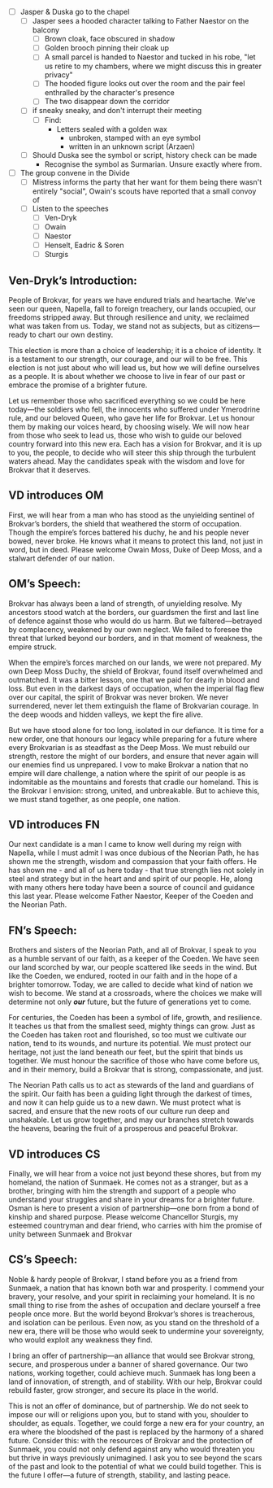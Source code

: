 - [ ] Jasper & Duska go to the chapel
	- [ ] Jasper sees a hooded character talking to Father Naestor on the balcony
		- [ ] Brown cloak, face obscured in shadow
		- [ ] Golden brooch pinning their cloak up
		- [ ] A small parcel is handed to Naestor and tucked in his robe, "let us retire to my chambers, where we might discuss this in greater privacy"
		- [ ] The hooded figure looks out over the room and the pair feel enthralled by the character's presence
		- [ ] The two disappear down the corridor 
	- [ ] if sneaky sneaky, and don't interrupt their meeting
		- [ ] Find:
			- Letters sealed with a golden wax
				- unbroken, stamped with an eye symbol
				- written in an unknown script (Arzaen)
	- [ ] Should Duska see the symbol or script, history check can be made
		- Recognise the symbol as Surmarian. Unsure exactly where from.
- [ ] The group convene in the Divide
	- [ ] Mistress informs the party that her want for them being there wasn't entirely "social", Owain's scouts have reported that a small convoy of 
	- [ ] Listen to the speeches
		- [ ] Ven-Dryk
		- [ ] Owain
		- [ ] Naestor
		- [ ] Henselt, Eadric & Soren
		- [ ] Sturgis
## Ven-Dryk’s Introduction:
People of Brokvar, for years we have endured trials and heartache. We’ve seen our queen, Napella, fall to foreign treachery, our lands occupied, our freedoms stripped away. But through resilience and unity, we reclaimed what was taken from us. Today, we stand not as subjects, but as citizens—ready to chart our own destiny.

This election is more than a choice of leadership; it is a choice of identity. It is a testament to our strength, our courage, and our will to be free. This election is not just about who will lead us, but how we will define ourselves as a people. It is about whether we choose to live in fear of our past or embrace the promise of a brighter future.

Let us remember those who sacrificed everything so we could be here today—the soldiers who fell, the innocents who suffered under Ymerodrine rule, and our beloved Queen, who gave her life for Brokvar. Let us honour them by making our voices heard, by choosing wisely. We will now hear from those who seek to lead us, those who wish to guide our beloved country forward into this new era. Each has a vision for Brokvar, and it is up to you, the people, to decide who will steer this ship through the turbulent waters ahead. May the candidates speak with the wisdom and love for Brokvar that it deserves.
## VD introduces OM
First, we will hear from a man who has stood as the unyielding sentinel of Brokvar’s borders, the shield that weathered the storm of occupation. Though the empire’s forces battered his duchy, he and his people never bowed, never broke. He knows what it means to protect this land, not just in word, but in deed. Please welcome Owain Moss, Duke of Deep Moss, and a stalwart defender of our nation.
## OM’s Speech:
Brokvar has always been a land of strength, of unyielding resolve. My ancestors stood watch at the borders, our guardsmen the first and last line of defence against those who would do us harm. But we faltered—betrayed by complacency, weakened by our own neglect. We failed to foresee the threat that lurked beyond our borders, and in that moment of weakness, the empire struck.

When the empire’s forces marched on our lands, we were not prepared. My own Deep Moss Duchy, the shield of Brokvar, found itself overwhelmed and outmatched. It was a bitter lesson, one that we paid for dearly in blood and loss. But even in the darkest days of occupation, when the imperial flag flew over our capital, the spirit of Brokvar was never broken. We never surrendered, never let them extinguish the flame of Brokvarian courage. In the deep woods and hidden valleys, we kept the fire alive.

But we have stood alone for too long, isolated in our defiance. It is time for a new order, one that honours our legacy while preparing for a future where every Brokvarian is as steadfast as the Deep Moss. We must rebuild our strength, restore the might of our borders, and ensure that never again will our enemies find us unprepared. I vow to make Brokvar a nation that no empire will dare challenge, a nation where the spirit of our people is as indomitable as the mountains and forests that cradle our homeland. This is the Brokvar I envision: strong, united, and unbreakable. But to achieve this, we must stand together, as one people, one nation.
## VD introduces FN
Our next candidate is a man I came to know well during my reign with Napella, while I must admit I was once dubious of the Neorian Path, he has shown me the strength, wisdom and compassion that your faith offers. He has shown me - and all of us here today - that true strength lies not solely in steel and strategy but in the heart and and spirit of our people. He, along with many others here today have been a source of council and guidance this last year. Please welcome Father Naestor, Keeper of the Coeden and the Neorian Path.
## FN’s Speech:
Brothers and sisters of the Neorian Path, and all of Brokvar, I speak to you as a humble servant of our faith, as a keeper of the Coeden. We have seen our land scorched by war, our people scattered like seeds in the wind. But like the Coeden, we endured, rooted in our faith and in the hope of a brighter tomorrow. Today, we are called to decide what kind of nation we wish to become. We stand at a crossroads, where the choices we make will determine not only ***our*** future, but the future of generations yet to come.

For centuries, the Coeden has been a symbol of life, growth, and resilience. It teaches us that from the smallest seed, mighty things can grow. Just as the Coeden has taken root and flourished, so too must we cultivate our nation, tend to its wounds, and nurture its potential. We must protect our heritage, not just the land beneath our feet, but the spirit that binds us together. We must honour the sacrifice of those who have come before us, and in their memory, build a Brokvar that is strong, compassionate, and just.

The Neorian Path calls us to act as stewards of the land and guardians of the spirit. Our faith has been a guiding light through the darkest of times, and now it can help guide us to a new dawn. We must protect what is sacred, and ensure that the new roots of our culture run deep and unshakable. Let us grow together, and may our branches stretch towards the heavens, bearing the fruit of a prosperous and peaceful Brokvar.
## VD introduces CS
Finally, we will hear from a voice not just beyond these shores, but from my homeland, the nation of Sunmaek. He comes not as a stranger, but as a brother, bringing with him the strength and support of a people who understand your struggles and share in your dreams for a brighter future. Osman is here to present a vision of partnership—one born from a bond of kinship and shared purpose. Please welcome Chancellor Sturgis, my esteemed countryman and dear friend, who carries with him the promise of unity between Sunmaek and Brokvar
## CS’s Speech:
Noble & hardy people of Brokvar, I stand before you as a friend from Sunmaek, a nation that has known both war and prosperity. I commend your bravery, your resolve, and your spirit in reclaiming your homeland. It is no small thing to rise from the ashes of occupation and declare yourself a free people once more. But the world beyond Brokvar’s shores is treacherous, and isolation can be perilous. Even now, as you stand on the threshold of a new era, there will be those who would seek to undermine your sovereignty, who would exploit any weakness they find.

I bring an offer of partnership—an alliance that would see Brokvar strong, secure, and prosperous under a banner of shared governance. Our two nations, working together, could achieve much. Sunmaek has long been a land of innovation, of strength, and of stability. With our help, Brokvar could rebuild faster, grow stronger, and secure its place in the world.

This is not an offer of dominance, but of partnership. We do not seek to impose our will or religions upon you, but to stand with you, shoulder to shoulder, as equals. Together, we could forge a new era for your country, an era where the bloodshed of the past is replaced by the harmony of a shared future. Consider this: with the resources of Brokvar and the protection of Sunmaek, you could not only defend against any who would threaten you but thrive in ways previously unimagined. I ask you to see beyond the scars of the past and look to the potential of what we could build together. This is the future I offer—a future of strength, stability, and lasting peace.